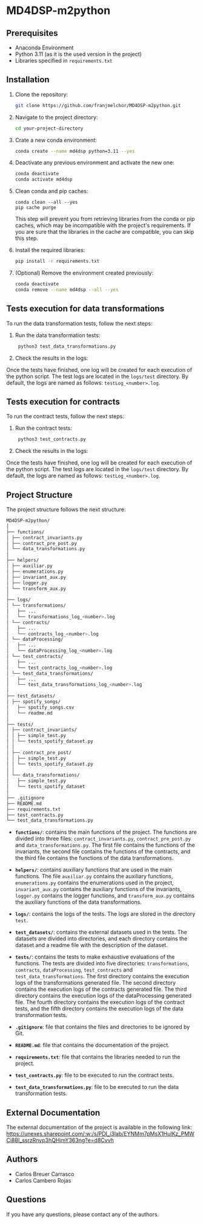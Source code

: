 # MD4DSP-m2python

## Prerequisites

- Anaconda Environment
- Python 3.11 (as it is the used version in the project)
- Libraries specified in `requirements.txt`

## Installation

1. Clone the repository:
   ```bash
   git clone https://github.com/franjmelchor/MD4DSP-m2python.git
    ```

2. Navigate to the project directory:
    ```bash
    cd your-project-directory
    ```
   
3. Crate a new conda environment:
   ```bash
   conda create --name md4dsp python=3.11 --yes
   ```
   
4. Deactivate any previous environment and activate the new one:
    ```bash
    conda deactivate
    conda activate md4dsp
    ```

5. Clean conda and pip caches:
    ```shell
    conda clean --all --yes
    pip cache purge
    ```
   This step will prevent you from retrieving libraries from the conda or pip caches, which may be incompatible with
   the project's requirements. If you are sure that the libraries in the cache are compatible, you can skip this step.

6. Install the required libraries:
   ```bash
   pip install -r requirements.txt
   ```

7. (Optional) Remove the environment created previously:
   ```bash
   conda deactivate
   conda remove --name md4dsp --all --yes
   ```

## Tests execution for data transformations

To run the data transformation tests, follow the next steps:

1. Run the data transformation tests:
   ```bash
    python3 test_data_transformations.py
    ```

2. Check the results in the logs:

Once the tests have finished, one log will be created for each execution of the python script. The test logs are located in the `logs/test` directory. By default, the logs are named as follows: `testLog_<number>.log`.
   
## Tests execution for contracts

To run the contract tests, follow the next steps:


1. Run the contract tests:
   ```bash
    python3 test_contracts.py
    ```

2. Check the results in the logs:

Once the tests have finished, one log will be created for each execution of the python script. The test logs are located in the `logs/test` directory. By default, the logs are named as follows: `testLog_<number>.log`.


## Project Structure

The project structure follows the next structure:

```bash
MD4DSP-m2python/
│
├── functions/
│ ├── contract_invariants.py
│ ├── contract_pre_post.py
│ └── data_transformations.py
│
├── helpers/
│ ├── auxiliar.py
│ ├── enumerations.py
│ ├── invariant_aux.py
│ ├── logger.py
│ └── transform_aux.py
│
├── logs/
│ └── transformations/
│   ├── ...
│   └── transformations_log_<number>.log
│ └── contracts/
│   ├── ...
│   └── contracts_log_<number>.log
│ └── dataProcessing/
│   ├── ...
│   └── dataProcessing_log_<number>.log
│ └── test_contracts/
│   ├── ...
│   └── test_contracts_log_<number>.log
│ └── test_data_transformations/
│   ├── ...
│   └── test_data_transformations_log_<number>.log
│
├── test_datasets/
│ ├── spotify_songs/
│   ├── spotify_songs.csv
│   └── readme.md
│
├── tests/
│ ├── contract_invariants/
│ │ ├── simple_test.py
│ │ └── tests_spotify_dataset.py
│ │
│ ├── contract_pre_post/
│ │ ├── simple_test.py
│ │ └── tests_spotify_dataset.py
│ │
│ └── data_transformations/
│   ├── simple_test.py
│   └── tests_spotify_dataset
│
├── .gitignore
├── README.md
├── requirements.txt
├── test_contracts.py
└── test_data_transformations.py

```

- **`functions/`**: contains the main functions of the project. The functions are divided into three files: `contract_invariants.py`, `contract_pre_post.py` and `data_transformations.py`. The first file contains the functions of the invariants, the second file contains the functions of the contracts, and the third file contains the functions of the data transformations.


- **`helpers/`**: contains auxiliary functions that are used in the main functions. The file `auxiliar.py` contains the auxiliary functions, `enumerations.py` contains the enumerations used in the project, `invariant_aux.py` contains the auxiliary functions of the invariants, `logger.py` contains the logger functions, and `transform_aux.py` contains the auxiliary functions of the data transformations.


- **`logs/`**: contains the logs of the tests. The logs are stored in the directory `test`.


- **`test_datasets/`**: contains the external datasets used in the tests. The datasets are divided into directories, and each directory contains the dataset and a readme file with the description of the dataset.


- **`tests/`**: contains the tests to make exhaustive evaluations of the functions. The tests are divided into five directories: `transformations`, `contracts`, `dataProcessing`, `test_contracts` and `test_data_transformations`. The first directory contains the execution logs of the transformations generated file. The second directory contains the execution logs of the contracts generated file. The third directory contains the execution logs of the dataProcessing generated file. The fourth directory contains the execution logs of the contract tests, and the fifth directory contains the execution logs of the data transformation tests.


- **`.gitignore`**: file that contains the files and directories to be ignored by Git.


- **`README.md`**: file that contains the documentation of the project.
  

- **`requirements.txt`**: file that contains the libraries needed to run the project.


- **`test_contracts.py`**: file to be executed to run the contract tests.


- **`test_data_transformations.py`**: file to be executed to run the data transformation tests.


## External Documentation
The external documentation of the project is available in the following link: https://unexes.sharepoint.com/:w:/s/PDI_i3lab/EYNMm7pMsX1HuIKz_PMWCi8Bl_ssrzRnvp3hQHimY363ng?e=d8Cvvh
  
## Authors
- Carlos Breuer Carrasco
- Carlos Cambero Rojas

## Questions
If you have any questions, please contact any of the authors.
